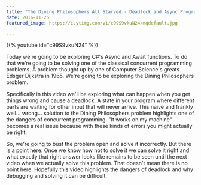 ```yaml
---
title: "The Dining Philosophers All Starved - Deadlock and Async Programming in C# - Part 1"
date: 2016-11-25
featured_image: https://i.ytimg.com/vi/c99S9vkuN24/mqdefault.jpg

---
```


{{% youtube id="c99S9vkuN24" %}}

Today we're going to be exploring C#'s Async and Await functions. To do that we're going to be solving one of the classical concurrent programming problems. A problem thought up by one of Computer Science's greats Edsger Dijkstra in 1965. We're going to be exploring the Dining Philosophers problem.

Specifically in this video we'll be exploring what can happen when you get things wrong and cause a deadlock. A state in your program where different parts are waiting for other input that will never arrive. This naive and frankly well... wrong... solution to the Dining Philosophers problem highlights one of the dangers of concurrent programming. "It works on my machine" becomes a real issue because with these kinds of errors you might actually be right.

So, we're going to bust the problem open and solve it incorrectly. But there is a point here. Once we know how not to solve it we can solve it right and what exactly that right answer looks like remains to be seen until the next video when we actually solve this problem. That doesn't mean there is no point here. Hopefully this video highlights the dangers of deadlock and why debugging and solving it can be difficult.